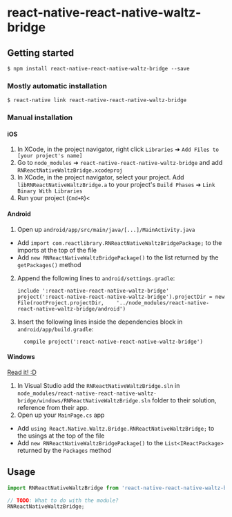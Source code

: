
# react-native-react-native-waltz-bridge

## Getting started

`$ npm install react-native-react-native-waltz-bridge --save`

### Mostly automatic installation

`$ react-native link react-native-react-native-waltz-bridge`

### Manual installation


#### iOS

1. In XCode, in the project navigator, right click `Libraries` ➜ `Add Files to [your project's name]`
2. Go to `node_modules` ➜ `react-native-react-native-waltz-bridge` and add `RNReactNativeWaltzBridge.xcodeproj`
3. In XCode, in the project navigator, select your project. Add `libRNReactNativeWaltzBridge.a` to your project's `Build Phases` ➜ `Link Binary With Libraries`
4. Run your project (`Cmd+R`)<

#### Android

1. Open up `android/app/src/main/java/[...]/MainActivity.java`
  - Add `import com.reactlibrary.RNReactNativeWaltzBridgePackage;` to the imports at the top of the file
  - Add `new RNReactNativeWaltzBridgePackage()` to the list returned by the `getPackages()` method
2. Append the following lines to `android/settings.gradle`:
  	```
  	include ':react-native-react-native-waltz-bridge'
  	project(':react-native-react-native-waltz-bridge').projectDir = new File(rootProject.projectDir, 	'../node_modules/react-native-react-native-waltz-bridge/android')
  	```
3. Insert the following lines inside the dependencies block in `android/app/build.gradle`:
  	```
      compile project(':react-native-react-native-waltz-bridge')
  	```

#### Windows
[Read it! :D](https://github.com/ReactWindows/react-native)

1. In Visual Studio add the `RNReactNativeWaltzBridge.sln` in `node_modules/react-native-react-native-waltz-bridge/windows/RNReactNativeWaltzBridge.sln` folder to their solution, reference from their app.
2. Open up your `MainPage.cs` app
  - Add `using React.Native.Waltz.Bridge.RNReactNativeWaltzBridge;` to the usings at the top of the file
  - Add `new RNReactNativeWaltzBridgePackage()` to the `List<IReactPackage>` returned by the `Packages` method


## Usage
```javascript
import RNReactNativeWaltzBridge from 'react-native-react-native-waltz-bridge';

// TODO: What to do with the module?
RNReactNativeWaltzBridge;
```
  
